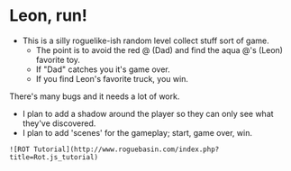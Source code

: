 # Leon, run!

- This is a silly roguelike-ish random level collect stuff sort of game.
  - The point is to avoid the red @ (Dad) and find the aqua @'s (Leon) favorite toy.
  - If "Dad" catches you it's game over.
  - If you find Leon's favorite truck, you win.


There's many bugs and it needs a lot of work.
- I plan to add a shadow around the player so they can only see what they've discovered.
- I plan to add 'scenes' for the gameplay; start, game over, win.

```
![ROT Tutorial](http://www.roguebasin.com/index.php?title=Rot.js_tutorial)
```

